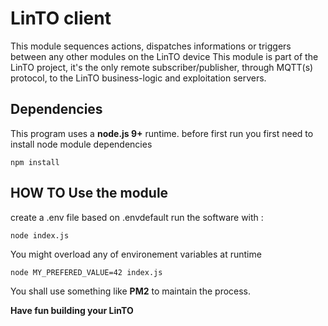 # LinTO client

This module sequences actions, dispatches informations or triggers between any other modules on the LinTO device
This module is part of the LinTO project, it's the only remote subscriber/publisher, through MQTT(s) protocol, to the LinTO business-logic and exploitation servers.

## Dependencies

This program uses a **node.js 9+** runtime. before first run you first need to install node module dependencies

```
npm install
```

## HOW TO Use the module

create a .env file based on .envdefault
run the software with :
```
node index.js
```
You might overload any of environement variables at runtime
```
node MY_PREFERED_VALUE=42 index.js
```

You shall use something like **PM2** to maintain the process.


**Have fun building your LinTO**